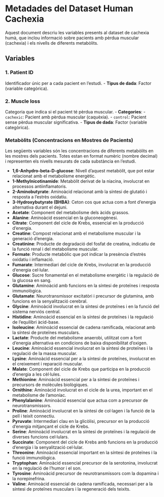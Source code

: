 # Metadades del Dataset Human Cachexia

Aquest document descriu les variables presents al dataset de cachexia
humà, que inclou informació sobre pacients amb pèrdua muscular
(cachexia) i els nivells de diferents metabòlits.

## Variables

### 1. Patient ID

Identificador únic per a cada pacient en l’estudi. - **Tipus de dada**:
Factor (variable categòrica).

### 2. Muscle loss

Categoria que indica si el pacient té pèrdua muscular. -
**Categories**: - `cachexic`: Pacient amb pèrdua muscular (caquèxia). -
`control`: Pacient sense pèrdua muscular significativa. - **Tipus de
dada**: Factor (variable categòrica).

### Metabòlits (Concentracions en Mostres de Pacients)

Les següents variables són les concentracions de diferents metabòlits en
les mostres dels pacients. Totes estan en format numèric (nombre
decimal) i representen els nivells mesurats de cada substància en
l’estudi.

-   **1,6-Anhydro-beta-D-glucose**: Nivell d’aquest metabòlit, que pot
    estar relacionat amb el metabolisme energètic.
-   **1-Methylnicotinamide**: Metabòlit derivat de la niacina,
    involucrat en processos antiinflamatoris.
-   **2-Aminobutyrate**: Aminoàcid relacionat amb la síntesi de glutatió
    i resposta a l’estrès oxidatiu.
-   **3-Hydroxybutyrate (BHBA)**: Ceton cos que actua com a font
    d’energia alternativa durant el dejuni.
-   **Acetate**: Component del metabolisme dels àcids grassos.
-   **Alanine**: Aminoàcid essencial en la gluconeogènesi.
-   **Citrate**: Component del cicle de Krebs, essencial en la producció
    d’energia.
-   **Creatine**: Compost relacionat amb el metabolisme muscular i la
    generació d’energia.
-   **Creatinine**: Producte de degradació del fosfat de creatina,
    indicatiu de la funció renal i del metabolisme muscular.
-   **Formate**: Producte metabòlic que pot indicar la presència
    d’estrès oxidatiu i inflamació.
-   **Fumarate**: Intermediari del cicle de Krebs, involucrat en la
    producció d’energia cel·lular.
-   **Glucose**: Sucre fonamental en el metabolisme energètic i la
    regulació de la glucosa en sang.
-   **Glutamine**: Aminoàcid amb funcions en la síntesi de proteïnes i
    resposta immunològica.
-   **Glutamate**: Neurotransmissor excitatòri i precursor de glutamina,
    amb funcions en la senyalització cerebral.
-   **Glycine**: Aminoàcid involucrat en la síntesi de proteïnes i en la
    funció del sistema nerviós central.
-   **Histidine**: Aminoàcid essencial en la síntesi de proteïnes i la
    regulació de l’equilibri àcid-base.
-   **Isoleucine**: Aminoàcid essencial de cadena ramificada, relacionat
    amb la síntesi de proteïnes musculars.
-   **Lactate**: Producte del metabolisme anaerobi, utilitzat com a font
    d’energia alternativa en condicions de baixa disponibilitat
    d’oxigen.
-   **Leucine**: Aminoàcid essencial involucrat en la síntesi de
    proteïnes i la regulació de la massa muscular.
-   **Lysine**: Aminoàcid essencial per a la síntesi de proteïnes,
    involucrat en el creixement i reparació muscular.
-   **Malate**: Component del cicle de Krebs que participa en la
    producció d’energia a les cèl·lules.
-   **Methionine**: Aminoàcid essencial per a la síntesi de proteïnes i
    precursors de molècules biològiques.
-   **Ornithine**: Aminoàcid involucrat en el cicle de la urea,
    important en el metabolisme de l’amoníac.
-   **Phenylalanine**: Aminoàcid essencial que actua com a precursor de
    neurotransmissors.
-   **Proline**: Aminoàcid involucrat en la síntesi de col·lagen i la
    funció de la pell i teixit connectiu.
-   **Pyruvate**: Intermediari clau en la glicòlisi, precursor en la
    producció d’energia mitjançant el cicle de Krebs.
-   **Serine**: Aminoàcid involucrat en la síntesi de proteïnes i la
    regulació de diverses funcions cel·lulars.
-   **Succinate**: Component del cicle de Krebs amb funcions en la
    producció d’energia i la senyalització cel·lular.
-   **Threonine**: Aminoàcid essencial important en la síntesi de
    proteïnes i la funció immunològica.
-   **Tryptophan**: Aminoàcid essencial precursor de la serotonina,
    involucrat en la regulació de l’humor i el son.
-   **Tyrosine**: Aminoàcid precursor de neurotransmissors com la
    dopamina i la norepinefrina.
-   **Valine**: Aminoàcid essencial de cadena ramificada, necessari per
    a la síntesi de proteïnes musculars i la regeneració dels teixits.
